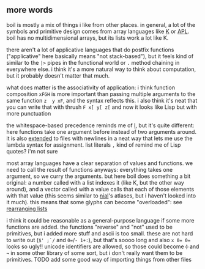 
## more words

boil is mostly a mix of things i like from other places. in general, a lot of the symbols and primitive design comes from array languages like [K](https://k.miraheze.org/wiki/Main_Page) or [APL](https://aplwiki.com/). boil has no multidimensional arrays, but its lists work a lot like K.

there aren't a lot of applicative languages that do postfix functions ("applicative" here basically means "not stack-based"), but it feels kind of similar to the `|>` pipes in the functional world or `.` method chaining in everywhere else. i think it's a more natural way to think about computation, but it probably doesn't matter that much.

what does matter is the associativity of application: i think function composition `xFGH` is more important than passing multiple arguments to the same function `z  y xF`, and the syntax reflects this. i also think it's neat that you can write that with thrush `F x[ y[ z[` and now it looks like Lisp but with more punctuation

the whitespace-based precedence reminds me of [I](https://github.com/mlochbaum/ILanguage), but it's quite different: here functions take one argument before instead of two arguments around. it is also [extended](doc/syntax.md#precedence) to files with newlines in a neat way that lets me use the lambda syntax for assignment. list literals `,` kind of remind me of Lisp quotes? i'm not sure

most array languages have a clear separation of values and functions. we need to call the result of functions anyways: everything takes one argument, so we curry the arguments. but here boil does something a bit original: a number called with a list indexes it (like K, but the other way around), and a vector called with a value calls that each of those elements with that value (this seems similar to [nial](https://www.nial-array-language.org/)'s atlases, but i haven't looked into it much). this means that some glyphs can become "overloaded": see [rearranging lists](doc/rearranging_lists.md)

i think it could be reasonable as a general-purpose language if some more functions are added. the functions "reverse" and "not" used to be primitives, but i added more stuff and ascii is too small. these are not hard to write out (``$' ;`/`` and `0=`/`- 1+:`), but that's soooo long and also `x 0= 0=` looks so ugly!! unicode identifiers are allowed, so those could become `⌽` and `¬` in some other library of some sort, but i don't really want them to be primitives. TODO add some good way of importing things from other files
